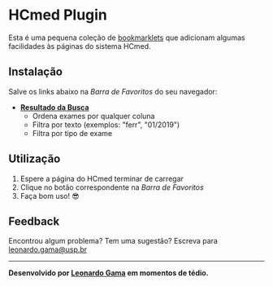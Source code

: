 # HCmed Plugin
Esta é uma pequena coleção de [bookmarklets](https://pt.wikipedia.org/wiki/Bookmarklet) que adicionam algumas facilidades às páginas do sistema HCmed.

## Instalação
Salve os links abaixo na *Barra de Favoritos* do seu navegador:

- **[Resultado da Busca](javascript:(function()%7B%22use%20strict%22%3Bfunction%20callback()%7Bfunction%20e()%7Bfunction%20e()%7Bfunction%20e()%7Bvar%20e%3D%24(%22%23ResultadosExames%22)%2Ct%3De.find(%22%3E%20tbody%20%3E%20tr%3Alast-child%22)%3B1%3D%3D%3Dt.children().length%26%26t.remove()%3Bvar%20a%3D%24(%22%3Cthead%3E%22).prependTo(e)%3Ba.append(e.find(%22%3E%20tbody%20%3E%20tr%3Afirst-child%22))%3Bvar%20n%3Da.find(%22th%22)%3Bn.text(function()%7Breturn%20%24(this).text().replace(%22%3A%22%2C%22%22)%7D)%2Cn.first().attr(%22data-dynatable-no-sort%22%2C!0).next().attr(%22data-dynatable-sorts%22%2C%22date%22).next().attr(%22data-dynatable-no-sort%22%2C!0)%2Cn.last().attr(%22data-dynatable-no-sort%22%2C!0)%3Bvar%20d%3Dnew%20Set%3Be.find(%22tbody%20td%3Anth-of-type(4)%22).each(function()%7Bd.add(%24(this).text().trim())%7D)%3Bvar%20s%3D%24('%3Cselect%20id%3D%22select-nome%22%20name%3D%22nome%22%3E').append(%22%3Coption%3E%22)%3Bd.forEach(function(e)%7Bs.append(%24(%22%3Coption%3E%22%2Be%2B%22%3C%2Foption%3E%22))%7D)%3Bvar%20r%3D%24(%22%3Cspan%3E%26nbsp%3BTipo%20de%20exame%3A%26nbsp%3B%3C%2Fspan%3E%22)%3Br.append(s).insertBefore(%24(%22%23frmResultadosExames%22))%3Be.dynatable(%7Bfeatures%3A%7Bpaginate%3A!1%7D%2Cinputs%3A%7Bqueries%3A%24(%22%23select-nome%22)%2CsearchText%3A%22Filtrar%3A%20%22%7D%2Creaders%3A%7BdataDeCadastro%3Afunction(e%2Ct)%7Bvar%20a%3D%24(e)%3Breturn%20t.date%3Dmoment(a.text()%2C%22DD-MM-YYYY%20HH-mm-ss%22).toISOString()%2Ca.html()%7D%7D%7D)%3B%24(%22%23dynatable-search-ResultadosExames%22).after(r)%7Dvar%20t%3Ddocument.createElement(%22script%22)%3Bt.addEventListener%3Ft.addEventListener(%22load%22%2Ce%2C!1)%3At.readyState%26%26(t.onreadystatechange%3De)%2Ct.src%3D%22https%3A%2F%2Fcdnjs.cloudflare.com%2Fajax%2Flibs%2FDynatable%2F0.3.1%2Fjquery.dynatable.min.js%22%2Cdocument.body.appendChild(t)%7Dvar%20t%3Ddocument.createElement(%22script%22)%3Bt.addEventListener%3Ft.addEventListener(%22load%22%2Ce%2C!1)%3At.readyState%26%26(t.onreadystatechange%3De)%2Ct.src%3D%22https%3A%2F%2Fcdnjs.cloudflare.com%2Fajax%2Flibs%2Fjquery%2F3.3.1%2Fjquery.slim.min.js%22%2Cdocument.body.appendChild(t)%7Dvar%20t%3Ddocument.createElement(%22script%22)%3Bt.addEventListener%3Ft.addEventListener(%22load%22%2Ce%2C!1)%3At.readyState%26%26(t.onreadystatechange%3De)%2Ct.src%3D%22https%3A%2F%2Fcdnjs.cloudflare.com%2Fajax%2Flibs%2Fmoment.js%2F2.24.0%2Flocale%2Fpt-br.js%22%2Cdocument.body.appendChild(t)%7Dvar%20s%3Ddocument.createElement(%22script%22)%3Bs.addEventListener%3Fs.addEventListener(%22load%22%2Ccallback%2C!1)%3As.readyState%26%26(s.onreadystatechange%3Dcallback)%2Cs.src%3D%22https%3A%2F%2Fcdnjs.cloudflare.com%2Fajax%2Flibs%2Fmoment.js%2F2.24.0%2Fmoment.min.js%22%2Cdocument.body.appendChild(s)%3B%7D)())**
    - Ordena exames por qualquer coluna
    - Filtra por texto (exemplos: "ferr", "01/2019")
    - Filtra por tipo de exame

## Utilização
1. Espere a página do HCmed terminar de carregar
2. Clique no botão correspondente na *Barra de Favoritos*
3. Faça bom uso! 😎

## Feedback
Encontrou algum problema? Tem uma sugestão? Escreva para leonardo.gama@usp.br

---
**Desenvolvido por [Leonardo Gama](https://about.me/leogama) em momentos de tédio.**
